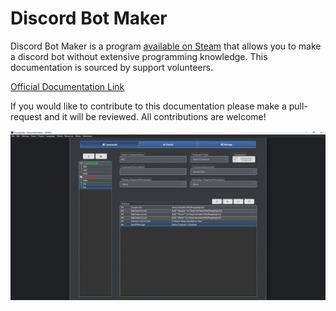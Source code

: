 # Discord Bot Maker

Discord Bot Maker is a program [available on Steam](https://store.steampowered.com/app/682130/Discord_Bot_Maker/) that allows you to make a discord bot without extensive programming knowledge. This documentation is sourced by support volunteers. 

[Official Documentation Link](https://dbotmaker.io/documentation)

If you would like to contribute to this documentation please make a pull-request and it will be reviewed. All contributions are welcome!  

![](https://raw.githubusercontent.com/timmy21300/dbm/master/screenshots/maindbm.png)

